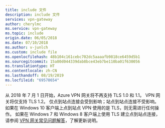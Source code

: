 ```yaml
---
title: include 文件
description: include 文件
services: vpn-gateway
author: cherylmc
ms.service: vpn-gateway
ms.topic: include
origin.date: 06/05/2018
ms.date: 07/10/2018
ms.author: v-junlch
ms.custom: include file
ms.openlocfilehash: 48b104c161cebc702dc5aaaafb9818ce6459d5b1
ms.sourcegitcommit: 15a80d044339dab8bce43eb7be110ba01f630056
ms.translationtype: HT
ms.contentlocale: zh-CN
ms.lasthandoff: 08/19/2019
ms.locfileid: "69578654"
---
```

从 2018 年 7 月 1 日开始，Azure VPN 网关将不再支持 TLS 1.0 和 1.1。 VPN 网关将仅支持 TLS 1.2。 仅点到站点连接会受到影响；站点到站点连接不受影响。 如果在 Windows 10 客户端上点到站点 VPN 使用的是 TLS，则无需进行任何操作。 如果在 Windows 7 和 Windows 8 客户端上使用 TLS 建立点到站点连接，请参阅 [VPN 网关常见问题解答](../articles/vpn-gateway/vpn-gateway-vpn-faq.md#P2S)，了解更新说明。

<!-- ms.date: 07/10/2018 -->